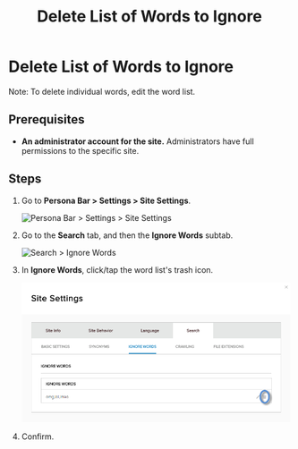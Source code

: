 ﻿---
uid: delete-list-of-words-to-ignore
locale: en
title: Delete List of Words to Ignore
dnnversion: 09.02.00
related-topics: create-list-of-words-to-ignore,edit-list-of-words-to-ignore
---

# Delete List of Words to Ignore

Note: To delete individual words, edit the word list.

## Prerequisites

*   **An administrator account for the site.** Administrators have full permissions to the specific site.

## Steps

1.  Go to **Persona Bar \> Settings \> Site Settings**.
    
    ![Persona Bar > Settings > Site Settings](/images/scr-pbar-host-Settings-E91.png)
    
2.  Go to the **Search** tab, and then the **Ignore Words** subtab.
    
    ![Search > Ignore Words](/images/scr-pbtabs-all-Settings-SiteSettings-Search-IgnoreWords-E90.png)
    
3.  In **Ignore Words**, click/tap the word list's trash icon.
    
      
    
    ![](/images/scr-SiteSettings-Search-IgnoreWords-delete-icon-E90.png)
    
      
    
4.  Confirm.
